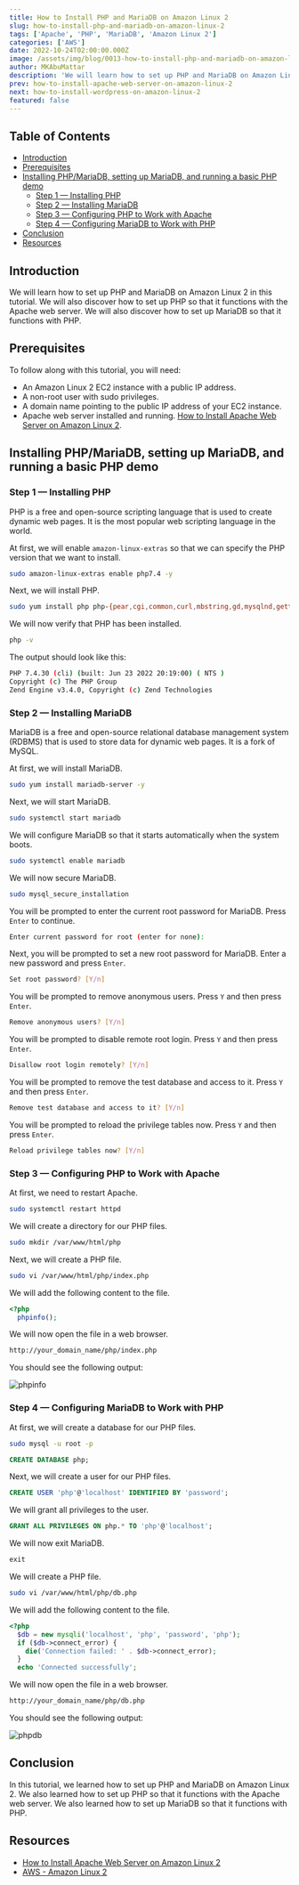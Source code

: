 ```yaml
---
title: How to Install PHP and MariaDB on Amazon Linux 2
slug: how-to-install-php-and-mariadb-on-amazon-linux-2
tags: ['Apache', 'PHP', 'MariaDB', 'Amazon Linux 2']
categories: ['AWS']
date: 2022-10-24T02:00:00.000Z
image: /assets/img/blog/0013-how-to-install-php-and-mariadb-on-amazon-linux-2/how-to-install-php-and-mariadb-on-amazon-linux-2.png
author: MKAbuMattar
description: 'We will learn how to set up PHP and MariaDB on Amazon Linux 2 in this tutorial. We will also discover how to set up PHP so that it functions with the Apache web server. We will also discover how to set up MariaDB so that it functions with PHP.'
prev: how-to-install-apache-web-server-on-amazon-linux-2
next: how-to-install-wordpress-on-amazon-linux-2
featured: false
---
```


## Table of Contents

- [Introduction](#introduction)
- [Prerequisites](#prerequisites)
- [Installing PHP/MariaDB, setting up MariaDB, and running a basic PHP demo](#installing-phpmariadb-setting-up-mariadb-and-running-a-basic-php-demo)
  - [Step 1 — Installing PHP](#step-1--installing-php)
  - [Step 2 — Installing MariaDB](#step-2--installing-mariadb)
  - [Step 3 — Configuring PHP to Work with Apache](#step-3--configuring-php-to-work-with-apache)
  - [Step 4 — Configuring MariaDB to Work with PHP](#step-4--configuring-mariadb-to-work-with-php)
- [Conclusion](#conclusion)
- [Resources](#resources)

## Introduction

We will learn how to set up PHP and MariaDB on Amazon Linux 2 in this tutorial. We will also discover how to set up PHP so that it functions with the Apache web server. We will also discover how to set up MariaDB so that it functions with PHP.

## Prerequisites

To follow along with this tutorial, you will need:

- An Amazon Linux 2 EC2 instance with a public IP address.
- A non-root user with sudo privileges.
- A domain name pointing to the public IP address of your EC2 instance.
- Apache web server installed and running. [How to Install Apache Web Server on Amazon Linux 2](/blog/post/how-to-install-apache-web-server-on-amazon-linux-2).

## Installing PHP/MariaDB, setting up MariaDB, and running a basic PHP demo

### Step 1 — Installing PHP

PHP is a free and open-source scripting language that is used to create dynamic web pages. It is the most popular web scripting language in the world.

At first, we will enable `amazon-linux-extras` so that we can specify the PHP version that we want to install.

```bash
sudo amazon-linux-extras enable php7.4 -y
```

Next, we will install PHP.

```bash
sudo yum install php php-{pear,cgi,common,curl,mbstring,gd,mysqlnd,gettext,bcmath,json,xml,fpm,intl,zip,imap} -y
```

We will now verify that PHP has been installed.

```bash
php -v
```

The output should look like this:

```bash
PHP 7.4.30 (cli) (built: Jun 23 2022 20:19:00) ( NTS )
Copyright (c) The PHP Group
Zend Engine v3.4.0, Copyright (c) Zend Technologies
```

### Step 2 — Installing MariaDB

MariaDB is a free and open-source relational database management system (RDBMS) that is used to store data for dynamic web pages. It is a fork of MySQL.

At first, we will install MariaDB.

```bash
sudo yum install mariadb-server -y
```

Next, we will start MariaDB.

```bash
sudo systemctl start mariadb
```

We will configure MariaDB so that it starts automatically when the system boots.

```bash
sudo systemctl enable mariadb
```

We will now secure MariaDB.

```bash
sudo mysql_secure_installation
```

You will be prompted to enter the current root password for MariaDB. Press `Enter` to continue.

```bash
Enter current password for root (enter for none):
```

Next, you will be prompted to set a new root password for MariaDB. Enter a new password and press `Enter`.

```bash
Set root password? [Y/n]
```

You will be prompted to remove anonymous users. Press `Y` and then press `Enter`.

```bash
Remove anonymous users? [Y/n]
```

You will be prompted to disable remote root login. Press `Y` and then press `Enter`.

```bash
Disallow root login remotely? [Y/n]
```

You will be prompted to remove the test database and access to it. Press `Y` and then press `Enter`.

```bash
Remove test database and access to it? [Y/n]
```

You will be prompted to reload the privilege tables now. Press `Y` and then press `Enter`.

```bash
Reload privilege tables now? [Y/n]
```

### Step 3 — Configuring PHP to Work with Apache

At first, we need to restart Apache.

```bash
sudo systemctl restart httpd
```

We will create a directory for our PHP files.

```bash
sudo mkdir /var/www/html/php
```

Next, we will create a PHP file.

```bash
sudo vi /var/www/html/php/index.php
```

We will add the following content to the file.

```php
<?php
  phpinfo();
```

We will now open the file in a web browser.

```bash
http://your_domain_name/php/index.php
```

You should see the following output:

![phpinfo](/assets/img/blog/0013-how-to-install-php-and-mariadb-on-amazon-linux-2/phpinfo.png)

### Step 4 — Configuring MariaDB to Work with PHP

At first, we will create a database for our PHP files.

```bash
sudo mysql -u root -p
```

```sql
CREATE DATABASE php;
```

Next, we will create a user for our PHP files.

```sql
CREATE USER 'php'@'localhost' IDENTIFIED BY 'password';
```

We will grant all privileges to the user.

```sql
GRANT ALL PRIVILEGES ON php.* TO 'php'@'localhost';
```

We will now exit MariaDB.

```sql
exit
```

We will create a PHP file.

```bash
sudo vi /var/www/html/php/db.php
```

We will add the following content to the file.

```php
<?php
  $db = new mysqli('localhost', 'php', 'password', 'php');
  if ($db->connect_error) {
    die('Connection failed: ' . $db->connect_error);
  }
  echo 'Connected successfully';
```

We will now open the file in a web browser.

```bash
http://your_domain_name/php/db.php
```

You should see the following output:

![phpdb](/assets/img/blog/0013-how-to-install-php-and-mariadb-on-amazon-linux-2/phpdb.png)

## Conclusion

In this tutorial, we learned how to set up PHP and MariaDB on Amazon Linux 2. We also learned how to set up PHP so that it functions with the Apache web server. We also learned how to set up MariaDB so that it functions with PHP.

## Resources

- [How to Install Apache Web Server on Amazon Linux 2](/blog/post/how-to-install-apache-web-server-on-amazon-linux-2)
- [AWS - Amazon Linux 2](https://aws.amazon.com/amazon-linux-2/)
